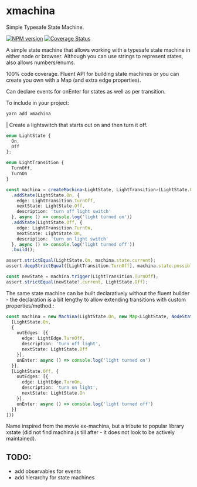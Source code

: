 # xmachina
Simple  Typesafe State Machine.

[![NPM version](http://img.shields.io/npm/v/xmachina.svg?style=flat-square)](https://www.npmjs.com/package/xmachina)
[![Coverage Status](https://coveralls.io/repos/github/brianzinn/xmachina/badge.svg?branch=main)](https://coveralls.io/github/brianzinn/xmachina?branch=main)

A simple state machine that allows working with a typesafe state machine in either node or browser.  Although you can use strings to represent states, also allows numbers/enums.

100% code coverage. Fluent API for building state machines or you can create you own with a Map (and extra edge properties).

Can declare events for onEnter for states as well as per transition.

To include in your project:
```bash
yarn add xmachina
```

| Create a lightswitch that starts out on and then turn it off.
```typescript
enum LightState {
  On,
  Off
};

enum LightTransition {
  TurnOff,
  TurnOn
}

const machina = createMachina<LightState, LightTransition>(LightState.On)
  .addState(LightState.On, {
    edge: LightTransition.TurnOff,
    nextState: LightState.Off,
    description: 'turn off light switch'
  }, async () => console.log('light turned on'))
  .addState(LightState.Off, {
    edge: LightTransition.TurnOn,
    nextState: LightState.On,
    description: 'turn on light switch'
  }, async () => console.log('light turned off'))
  .build();

assert.strictEqual(LightState.On, machina.state.current);
assert.deepStrictEqual([LightTransition.TurnOff], machina.state.possibleTransitions.map(t => t.edge));

const newState = machina.trigger(LightTransition.TurnOff);
assert.strictEqual(newState?.current, LightState.Off);
```

The same state machine can be built declaratively without the fluent builder - the declaration is a bit lengthy to allow extending transitions with custom properties/method.:
```typescript
const machina = new Machina(LightState.On, new Map<LightState, NodeState<LightState, LightEdge, Transition<LightState, LightEdge>>>([
  [LightState.On,
  {
    outEdges: [{
      edge: LightEdge.TurnOff,
      description: 'turn off light',
      nextState: LightState.Off
    }],
    onEnter: async () => console.log('light turned on')
  }],
  [LightState.Off, {
    outEdges: [{
      edge: LightEdge.TurnOn,
      description: 'turn on light',
      nextState: LightState.On
    }],
    onEnter: async () => console.log('light turned off')
  }]
]))

```

Name inspired from the movie ex-machina, but a tribute to popular library xstate (did not find machina.js till after - it does not look to be actively maintained).

## TODO:
* add observables for events
* add hierarchy for state machines